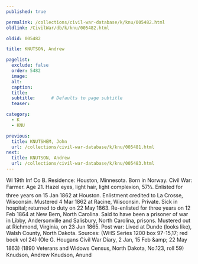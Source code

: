 ```yaml
---
published: true

permalink: /collections/civil-war-database/k/knu/005482.html
oldlink: /CivilWar/db/k/knu/005482.html

oldid: 005482

title: KNUTSON, Andrew

pagelist:
  exclude: false
  order: 5482
  image: 
  alt:
  caption:
  title:
  subtitle:      # Defaults to page subtitle
  teaser:

category: 
  - K 
  - KNU

previous:
  title: KNUTSHEM, John
  url: /collections/civil-war-database/k/knu/005481.html  
next:
  title: KNUTSON, Andrew
  url: /collections/civil-war-database/k/knu/005483.html   
---
```

WI 19th Inf Co B. Residence: Houston, Minnesota. Born in Norway. Civil War: Farmer. Age 21. Hazel eyes, light hair, light complexion, 5&#146;7&frac12;&#148;. Enlisted for three years on 15 Jan 1862 at Houston. Enlistment credited to La Crosse, Wisconsin. Mustered 4 Mar 1862 at Racine, Wisconsin. Private. Sick in hospital; returned to duty on 22 May 1863. Re-enlisted for three years on 12 Feb 1864 at New Bern, North Carolina. Said to have been a prisoner of war in Libby, Andersonville and Salisbury, North Carolina, prisons. Mustered out at Richmond, Virginia, on 23 Jun 1865. Post war: Lived at Dunde (looks like), Walsh County, North Dakota. Sources: (WHS Series 1200 box 97-15,17; red book vol 24) (Ole G. Hougan&#146;s Civil War Diary, 2 Jan, 15 Feb &amp;amp; 22 May 1863) (1890 Veterans and Widows Census, North Dakota, No.123, roll 59) &#147;Knudson, Andrew&#148; &#147;Knudson, Anund&#148;